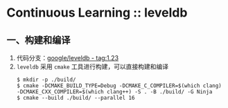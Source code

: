 # Continuous Learning :: leveldb #

## 一、构建和编译

1. 代码分支：[google/leveldb - tag:1.23](https://github.com/google/leveldb/tree/1.23)
2. `leveldb` 采用 `cmake` 工具进行构建，可以直接构建和编译
    ```shell
    $ mkdir -p ./build/
    $ cmake -DCMAKE_BUILD_TYPE=Debug -DCMAKE_C_COMPILER=$(which clang) -DCMAKE_CXX_COMPILER=$(which clang++) -S . -B ./build/ -G Ninja
    $ cmake --build ./build/ --parallel 16
    ```